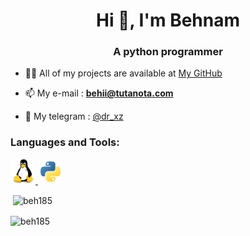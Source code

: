 <h1 align="center">Hi 👋, I'm Behnam</h1>
<h3 align="center">A python programmer</h3>

- 👨‍💻 All of my projects are available at [My GitHub](https://github.com/beh185)

- 📫 My e-mail : **behii@tutanota.com**

- 🚀 My telegram : [@dr_xz](https://t.me/dr_xz)
<p align="left">
</p>

<h3 align="left">Languages and Tools:</h3>
<p align="left"> <a href="https://www.linux.org/" target="_blank" rel="noreferrer"> <img src="https://raw.githubusercontent.com/devicons/devicon/master/icons/linux/linux-original.svg" alt="linux" width="40" height="40"/> </a> <a href="https://www.python.org" target="_blank" rel="noreferrer"> <img src="https://raw.githubusercontent.com/devicons/devicon/master/icons/python/python-original.svg" alt="python" width="40" height="40"/> </a> </p>

<p>&nbsp;<img align="center" src="https://github-readme-stats.vercel.app/api?username=beh185&show_icons=true&locale=en" alt="beh185" /></p>

<p><img align="center" src="https://github-readme-streak-stats.herokuapp.com/?user=beh185&theme=dark" alt="beh185" /></p>
